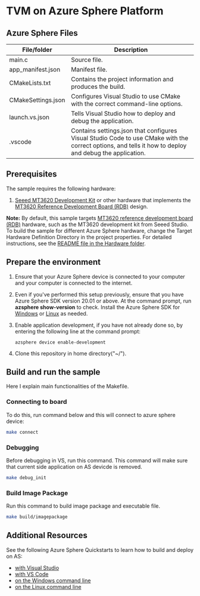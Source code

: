 # TVM on Azure Sphere Platform

## Azure Sphere Files
| File/folder | Description |
|-------------|-------------|
|   main.c    | Source file. |
| app_manifest.json |Manifest file. |
| CMakeLists.txt | Contains the project information and produces the build. |
| CMakeSettings.json| Configures Visual Studio to use CMake with the correct command-line options. |
|launch.vs.json |Tells Visual Studio how to deploy and debug the application.|
|.vscode |Contains settings.json that configures Visual Studio Code to use CMake with the correct options, and tells it how to deploy and debug the application. |

## Prerequisites

The sample requires the following hardware:

1. [Seeed MT3620 Development Kit](https://aka.ms/azurespheredevkits) or other hardware that implements the [MT3620 Reference Development Board (RDB)](https://docs.microsoft.com/azure-sphere/hardware/mt3620-reference-board-design) design.

**Note:** By default, this sample targets [MT3620 reference development board (RDB)](https://docs.microsoft.com/azure-sphere/hardware/mt3620-reference-board-design) hardware, such as the MT3620 development kit from Seeed Studio. To build the sample for different Azure Sphere hardware, change the Target Hardware Definition Directory in the project properties. For detailed instructions, see the [README file in the Hardware folder](./Hardware/README.md).

## Prepare the environment

1. Ensure that your Azure Sphere device is connected to your computer and your computer is connected to the internet.
1. Even if you've performed this setup previously, ensure that you have Azure Sphere SDK version 20.01 or above. At the command prompt, run **azsphere show-version** to check. Install the Azure Sphere SDK for [Windows](https://docs.microsoft.com/azure-sphere/install/install-sdk) or [Linux](https://docs.microsoft.com/azure-sphere/install/install-sdk-linux) as needed.
1. Enable application development, if you have not already done so, by entering the following line at the command prompt:

   `azsphere device enable-development`

1. Clone this repository in home directory("~/").

## Build and run the sample
Here I explain main functionalities of the Makefile.

### Connecting to board
To do this, run command below and this will connect to azure sphere device:
```bash
make connect
```

### Debugging
Before debugging in VS, run this command. This command will make sure that 
current side application on AS devicde is removed.
```bash
make debug_init
```
### Build Image Package
Run this command to build image package and executable file.
```bash
make build/imagepackage
```

## Additional Resources
See the following Azure Sphere Quickstarts to learn how to build and deploy on AS:
-  [with Visual Studio](https://docs.microsoft.com/azure-sphere/install/qs-blink-application)
-  [with VS Code](https://docs.microsoft.com/azure-sphere/install/qs-blink-vscode)
-  [on the Windows command line](https://docs.microsoft.com/azure-sphere/install/qs-blink-cli)
-  [on the Linux command line](https://docs.microsoft.com/azure-sphere/install/qs-blink-linux-cli)
   
